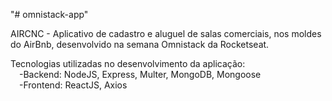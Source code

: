 "# omnistack-app" 

AIRCNC - Aplicativo de cadastro e aluguel de salas comerciais, nos moldes do AirBnb, desenvolvido na semana Omnistack da Rocketseat.

Tecnologias utilizadas no desenvolvimento da aplicação:<br>
&emsp;-Backend: NodeJS, Express, Multer, MongoDB, Mongoose<br>
&emsp;-Frontend: ReactJS, Axios<br>
